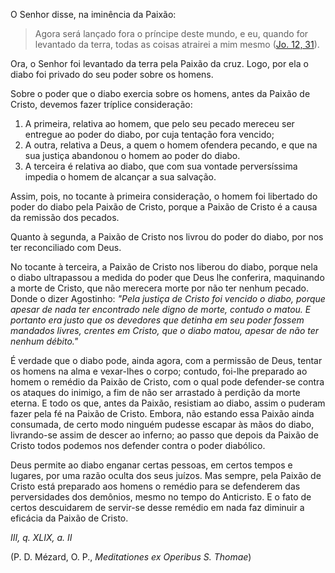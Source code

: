 
O Senhor disse, na iminência da Paixão: 

> Agora será lançado fora o príncipe deste mundo, e eu, quando for levantado da terra, todas as coisas atrairei a mim mesmo ([Jo. 12, 31](https://vulgata.online/bible/Jo.12?ed=MS&vfn=MS.Jo.12.31:vs)). 

Ora, o Senhor foi levantado da terra pela Paixão da cruz. Logo, por ela o diabo foi privado do seu poder sobre os homens.

Sobre o poder que o diabo exercia sobre os homens, antes da Paixão de Cristo, devemos fazer tríplice consideração:

1. A primeira, relativa ao homem, que pelo seu pecado mereceu ser entregue ao poder do diabo, por cuja tentação fora vencido; 
2. A outra, relativa a Deus, a quem o homem ofendera pecando, e que na sua justiça abandonou o homem ao poder do diabo.
3. A terceira é relativa ao diabo, que com sua vontade perversíssima impedia o homem de alcançar a sua salvação.

Assim, pois, no tocante à primeira consideração, o homem foi libertado do poder do diabo pela Paixão de Cristo, porque a Paixão de Cristo é a causa da remissão dos pecados.

Quanto à segunda, a Paixão de Cristo nos livrou do poder do diabo, por nos ter reconciliado com Deus.

No tocante à terceira, a Paixão de Cristo nos liberou do diabo, porque nela o diabo ultrapassou a medida do poder que Deus lhe conferira, maquinando a morte de Cristo, que não merecera morte por não ter nenhum pecado. Donde o dizer Agostinho: *"Pela justiça de Cristo foi vencido o diabo, porque apesar de nada ter encontrado nele digno de morte, contudo o matou. E portanto era justo que os devedores que detinha em seu poder fossem mandados livres, crentes em Cristo, que o diabo matou, apesar de não ter nenhum débito."*

É verdade que o diabo pode, ainda agora, com a permissão de Deus, tentar os homens na alma e vexar-lhes o corpo; contudo, foi-lhe preparado ao homem o remédio da Paixão de Cristo, com o qual pode defender-se contra os ataques do inimigo, a fim de não ser arrastado à perdição da morte eterna. E todo os que, antes da Paixão, resistiam ao diabo, assim o puderam fazer pela fé na Paixão de Cristo. Embora, não estando essa Paixão ainda consumada, de certo modo ninguém pudesse escapar às mãos do diabo, livrando-se assim de descer ao inferno; ao passo que depois da Paixão de Cristo todos podemos nos defender contra o poder diabólico.

Deus permite ao diabo enganar certas pessoas, em certos tempos e lugares, por uma razão oculta dos seus juízos. Mas sempre, pela Paixão de Cristo está preparado aos homens o remédio para se defenderem das perversidades dos demônios, mesmo no tempo do Anticristo. E o fato de certos descuidarem de servir-se desse remédio em nada faz diminuir a eficácia da Paixão de Cristo.

*III, q. XLIX, a. II*

(P. D. Mézard, O. P., *Meditationes ex Operibus S. Thomae*)

